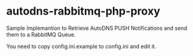 # autodns-rabbitmq-php-proxy

Sample Implemantion to Retrieve AutoDNS PUSH Notifications and send them to a RabbitMQ Queue.

You need to copy config.ini.example to config.ini and edit it.
